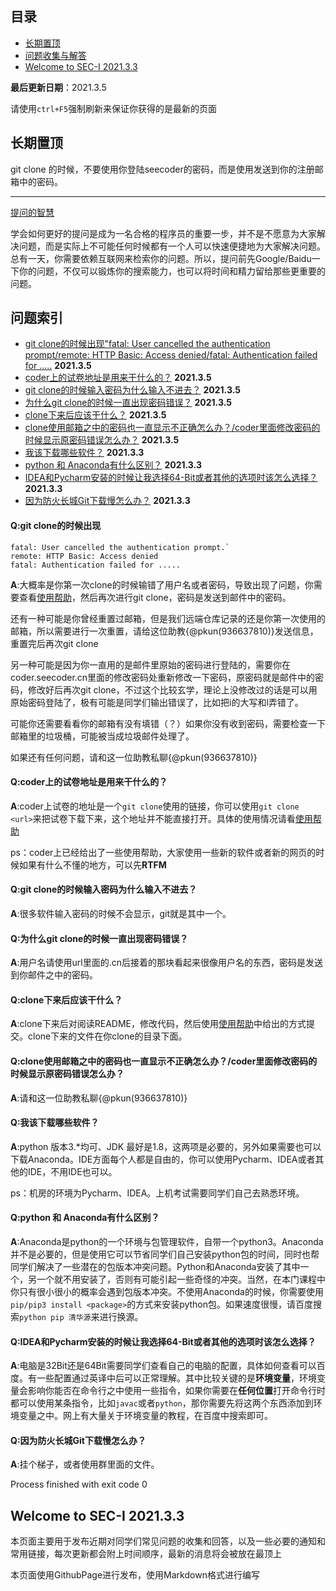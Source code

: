 ## 目录

- [长期置顶](#长期置顶)
- [问题收集与解答](#question_index)
- [Welcome to SEC-I 2021.3.3](#Welcome-to-SEC-I-2021.3.3)

**最后更新日期**：2021.3.5

请使用`ctrl+F5`强制刷新来保证你获得的是最新的页面

## 长期置顶

git clone 的时候，不要使用你登陆seecoder的密码，而是使用发送到你的注册邮箱中的密码。

---

[提问的智慧](https://github.com/ryanhanwu/How-To-Ask-Questions-The-Smart-Way/blob/main/README-zh_CN.md)

学会如何更好的提问是成为一名合格的程序员的重要一步，并不是不愿意为大家解决问题，而是实际上不可能任何时候都有一个人可以快速便捷地为大家解决问题。总有一天，你需要依赖互联网来检索你的问题。所以，提问前先Google/Baidu一下你的问题，不仅可以锻炼你的搜索能力，也可以将时间和精力留给那些更重要的问题。

<span id="question_index"></span>
## 问题索引
- [git clone的时候出现"fatal: User cancelled the authentication prompt/remote: HTTP Basic: Access denied/fatal: Authentication failed for .....](#Q0)  **2021.3.5**
- [coder上的试卷地址是用来干什么的？](#Q1)  **2021.3.5**
- [git clone的时候输入密码为什么输入不进去？](#Q2)  **2021.3.5**
- [为什么git clone的时候一直出现密码错误？](#Q3)  **2021.3.5**
- [clone下来后应该干什么？](#Q4)  **2021.3.5**
- [clone使用邮箱之中的密码也一直显示不正确怎么办？/coder里面修改密码的时候显示原密码错误怎么办？](#Q5)  **2021.3.5**
- [我该下载哪些软件？](#Q6)  **2021.3.3**
- [python 和 Anaconda有什么区别？](#Q7)  **2021.3.3**
- [IDEA和Pycharm安装的时候让我选择64-Bit或者其他的选项时该怎么选择？](#Q8)  **2021.3.3**
- [因为防火长城Git下载慢怎么办？](#Q9)  **2021.3.3**

<span id="Q0"></span>
#### Q:git clone的时候出现
```
fatal: User cancelled the authentication prompt.`
remote: HTTP Basic: Access denied
fatal: Authentication failed for .....
``` 
**A**:大概率是你第一次clone的时候输错了用户名或者密码，导致出现了问题，你需要查看[使用帮助](http://coder.seecoder.cn/help)，然后再次进行git clone，密码是发送到邮件中的密码。

还有一种可能是你曾经重置过邮箱，但是我们远端仓库记录的还是你第一次使用的邮箱，所以需要进行一次重置，请给这位助教{@pkun(936637810)}发送信息，重置完后再次git clone

另一种可能是因为你一直用的是邮件里原始的密码进行登陆的，需要你在coder.seecoder.cn里面的修改密码处重新修改一下密码，原密码就是邮件中的密码，修改好后再次git clone，不过这个比较玄学，理论上没修改过的话是可以用原始密码登陆了，极有可能是同学们输出错误了，比如把i的大写和l弄错了。

可能你还需要看看你的邮箱有没有填错（？）如果你没有收到密码，需要检查一下邮箱里的垃圾桶，可能被当成垃圾邮件处理了。

如果还有任何问题，请和这一位助教私聊{@pkun(936637810)}
<span id="Q1"></span>
#### Q:coder上的试卷地址是用来干什么的？ 
**A**:coder上试卷的地址是一个`git clone`使用的链接，你可以使用`git clone <url>`来把试卷下载下来，这个地址并不能直接打开。具体的使用情况请看[使用帮助](http://coder.seecoder.cn/help)

ps：coder上已经给出了一些使用帮助，大家使用一些新的软件或者新的网页的时候如果有什么不懂的地方，可以先**RTFM**
<span id="Q2"></span>
#### Q:git clone的时候输入密码为什么输入不进去？ 
**A**:很多软件输入密码的时候不会显示，git就是其中一个。
<span id="Q3"></span>
#### Q:为什么git clone的时候一直出现密码错误？ 
**A**:用户名请使用url里面的.cn后接着的那块看起来很像用户名的东西，密码是发送到你邮件之中的密码。
<span id="Q4"></span>
#### Q:clone下来后应该干什么？ 
**A**:clone下来后对阅读README，修改代码，然后使用[使用帮助](http://coder.seecoder.cn/help)中给出的方式提交。clone下来的文件在你clone的目录下面。
<span id="Q5"></span>
#### Q:clone使用邮箱之中的密码也一直显示不正确怎么办？/coder里面修改密码的时候显示原密码错误怎么办？ 
**A**:请和这一位助教私聊{@pkun(936637810)}
<span id="Q6"></span>
#### Q:我该下载哪些软件？ 
**A**:python 版本3.*均可、JDK 最好是1.8，这两项是必要的，另外如果需要也可以下载Anaconda。IDE方面每个人都是自由的，你可以使用Pycharm、IDEA或者其他的IDE，不用IDE也可以。

ps：机房的环境为Pycharm、IDEA。上机考试需要同学们自己去熟悉环境。
<span id="Q7"></span>
#### Q:python 和 Anaconda有什么区别？ 
**A**:Anaconda是python的一个环境与包管理软件，自带一个python3。Anaconda并不是必要的，但是使用它可以节省同学们自己安装python包的时间，同时也帮同学们解决了一些潜在的包版本冲突问题。Python和Anaconda安装了其中一个，另一个就不用安装了，否则有可能引起一些奇怪的冲突。当然，在本门课程中你只有很小很小的概率会遇到包版本冲突。不使用Anaconda的时候，你需要使用`pip/pip3 install <package>`的方式来安装python包。如果速度很慢，请百度搜索`python pip 清华源`来进行换源。
<span id="Q8"></span>
#### Q:IDEA和Pycharm安装的时候让我选择64-Bit或者其他的选项时该怎么选择？ 
**A**:电脑是32Bit还是64Bit需要同学们查看自己的电脑的配置，具体如何查看可以百度。有一些配置通过英译中后可以正常理解。其中比较关键的是**环境变量**，环境变量会影响你能否在命令行之中使用一些指令，如果你需要在**任何位置**打开命令行时都可以使用某条指令，比如`javac`或者`python`，那你需要先将这两个东西添加到环境变量之中。网上有大量关于环境变量的教程，在百度中搜索即可。
<span id="Q9"></span>
#### Q:因为防火长城Git下载慢怎么办？ 
**A**:挂个梯子，或者使用群里面的文件。


Process finished with exit code 0

<span id='Welcome-to-SEC-I-2021.3.3'></span>
## Welcome to SEC-I 2021.3.3

本页面主要用于发布近期对同学们常见问题的收集和回答，以及一些必要的通知和常用链接，每次更新都会附上时间顺序，最新的消息将会被放在最顶上

本页面使用GithubPage进行发布，使用Markdown格式进行编写
